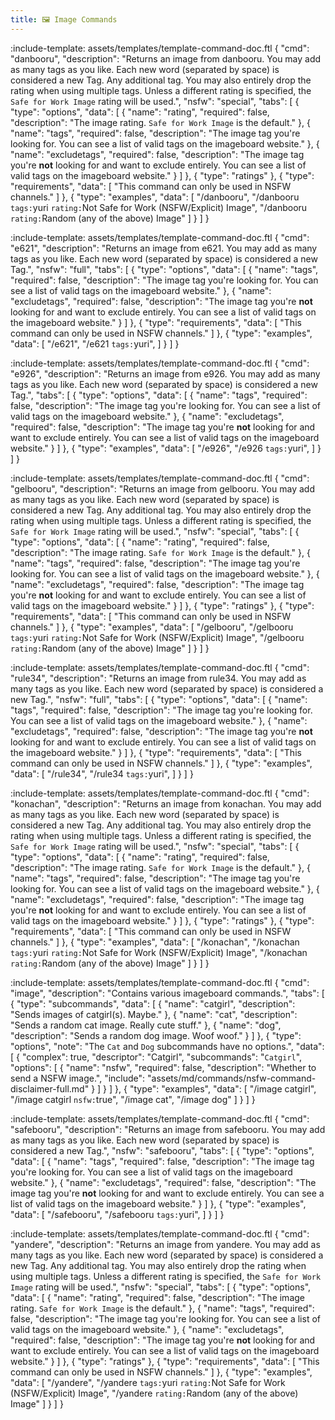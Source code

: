 ```yaml
---
title: 🖼️ Image Commands
---
```


:include-template: assets/templates/template-command-doc.ftl {
"cmd": "danbooru",
"description": "Returns an image from danbooru. You may add as many tags as you like. Each new word (separated by space) is considered a new Tag. Any additional tag. You may also entirely drop the rating when using multiple tags. Unless a different rating is specified, the `Safe for Work Image` rating will be used.",
"nsfw": "special",
"tabs": [
{
"type": "options",
"data": [
{
"name": "rating",
"required": false,
"description": "The image rating. `Safe for Work Image` is the default."
},
{
"name": "tags",
"required": false,
"description": "The image tag you're looking for. You can see a list of valid tags on the imageboard website."
},
{
"name": "excludetags",
"required": false,
"description": "The image tag you're **not** looking for and want to exclude entirely. You can see a list of valid tags on the imageboard website."
}
]
},
{
"type": "ratings"
},
{
"type": "requirements",
"data": [
"This command can only be used in NSFW channels."
]
},
{
"type": "examples",
"data": [
"/danbooru",
"/danbooru `tags:`yuri `rating:`Not Safe for Work (NSFW/Explicit) Image",
"/danbooru `rating:`Random (any of the above) Image"
]
}
]
}

:include-template: assets/templates/template-command-doc.ftl {
"cmd": "e621",
"description": "Returns an image from e621. You may add as many tags as you like. Each new word (separated by space) is considered a new Tag.",
"nsfw": "full",
"tabs": [
{
"type": "options",
"data": [
{
"name": "tags",
"required": false,
"description": "The image tag you're looking for. You can see a list of valid tags on the imageboard website."
},
{
"name": "excludetags",
"required": false,
"description": "The image tag you're **not** looking for and want to exclude entirely. You can see a list of valid tags on the imageboard website."
}
]
},
{
"type": "requirements",
"data": [
"This command can only be used in NSFW channels."
]
},
{
"type": "examples",
"data": [
"/e621",
"/e621 `tags:`yuri",
]
}
]
}


:include-template: assets/templates/template-command-doc.ftl {
"cmd": "e926",
"description": "Returns an image from e926. You may add as many tags as you like. Each new word (separated by space) is considered a new Tag.",
"tabs": [
{
"type": "options",
"data": [
{
"name": "tags",
"required": false,
"description": "The image tag you're looking for. You can see a list of valid tags on the imageboard website."
},
{
"name": "excludetags",
"required": false,
"description": "The image tag you're **not** looking for and want to exclude entirely. You can see a list of valid tags on the imageboard website."
}
]
},
{
"type": "examples",
"data": [
"/e926",
"/e926 `tags:`yuri",
]
}
]
}


:include-template: assets/templates/template-command-doc.ftl {
"cmd": "gelbooru",
"description": "Returns an image from gelbooru. You may add as many tags as you like. Each new word (separated by space) is considered a new Tag. Any additional tag. You may also entirely drop the rating when using multiple tags. Unless a different rating is specified, the `Safe for Work Image` rating will be used.",
"nsfw": "special",
"tabs": [
{
"type": "options",
"data": [
{
"name": "rating",
"required": false,
"description": "The image rating. `Safe for Work Image` is the default."
},
{
"name": "tags",
"required": false,
"description": "The image tag you're looking for. You can see a list of valid tags on the imageboard website."
},
{
"name": "excludetags",
"required": false,
"description": "The image tag you're **not** looking for and want to exclude entirely. You can see a list of valid tags on the imageboard website."
}
]
},
{
"type": "ratings"
},
{
"type": "requirements",
"data": [
"This command can only be used in NSFW channels."
]
},
{
"type": "examples",
"data": [
"/gelbooru",
"/gelbooru `tags:`yuri `rating:`Not Safe for Work (NSFW/Explicit) Image",
"/gelbooru `rating:`Random (any of the above) Image"
]
}
]
}

:include-template: assets/templates/template-command-doc.ftl {
"cmd": "rule34",
"description": "Returns an image from rule34. You may add as many tags as you like. Each new word (separated by space) is considered a new Tag.",
"nsfw": "full",
"tabs": [
{
"type": "options",
"data": [
{
"name": "tags",
"required": false,
"description": "The image tag you're looking for. You can see a list of valid tags on the imageboard website."
},
{
"name": "excludetags",
"required": false,
"description": "The image tag you're **not** looking for and want to exclude entirely. You can see a list of valid tags on the imageboard website."
}
]
},
{
"type": "requirements",
"data": [
"This command can only be used in NSFW channels."
]
},
{
"type": "examples",
"data": [
"/rule34",
"/rule34 `tags:`yuri",
]
}
]
}

:include-template: assets/templates/template-command-doc.ftl {
"cmd": "konachan",
"description": "Returns an image from konachan. You may add as many tags as you like. Each new word (separated by space) is considered a new Tag. Any additional tag. You may also entirely drop the rating when using multiple tags. Unless a different rating is specified, the `Safe for Work Image` rating will be used.",
"nsfw": "special",
"tabs": [
{
"type": "options",
"data": [
{
"name": "rating",
"required": false,
"description": "The image rating. `Safe for Work Image` is the default."
},
{
"name": "tags",
"required": false,
"description": "The image tag you're looking for. You can see a list of valid tags on the imageboard website."
},
{
"name": "excludetags",
"required": false,
"description": "The image tag you're **not** looking for and want to exclude entirely. You can see a list of valid tags on the imageboard website."
}
]
},
{
"type": "ratings"
},
{
"type": "requirements",
"data": [
"This command can only be used in NSFW channels."
]
},
{
"type": "examples",
"data": [
"/konachan",
"/konachan `tags:`yuri `rating:`Not Safe for Work (NSFW/Explicit) Image",
"/konachan `rating:`Random (any of the above) Image"
]
}
]
}

:include-template: assets/templates/template-command-doc.ftl {
"cmd": "image",
"description": "Contains various imageboard commands.",
"tabs": [
{
"type": "subcommands",
"data": [
{
"name": "catgirl",
"description": "Sends images of catgirl(s). Maybe."
},
{
"name": "cat",
"description": "Sends a random cat image. Really cute stuff."
},
{
"name": "dog",
"description": "Sends a random dog image. Woof woof."
}
]
},
{
"type": "options",
"note": "The `Cat` and `Dog` subcommands have no options.",
"data": [
{
"complex": true,
"descriptor": "Catgirl",
"subcommands": "`Catgirl`",
"options": [
{
"name": "nsfw",
"required": false,
"description": "Whether to send a NSFW image.",
"include": "assets/md/commands/nsfw-command-disclaimer-full.md"
}
]
}
]
},
{
"type": "examples",
"data": [
"/image catgirl",
"/image catgirl `nsfw:`true",
"/image cat",
"/image dog"
]
}
]
}


:include-template: assets/templates/template-command-doc.ftl {
"cmd": "safebooru",
"description": "Returns an image from safebooru. You may add as many tags as you like. Each new word (separated by space) is considered a new Tag.",
"nsfw": "safebooru",
"tabs": [
{
"type": "options",
"data": [
{
"name": "tags",
"required": false,
"description": "The image tag you're looking for. You can see a list of valid tags on the imageboard website."
},
{
"name": "excludetags",
"required": false,
"description": "The image tag you're **not** looking for and want to exclude entirely. You can see a list of valid tags on the imageboard website."
}
]
},
{
"type": "examples",
"data": [
"/safebooru",
"/safebooru `tags:`yuri",
]
}
]
}

:include-template: assets/templates/template-command-doc.ftl {
"cmd": "yandere",
"description": "Returns an image from yandere. You may add as many tags as you like. Each new word (separated by space) is considered a new Tag. Any additional tag. You may also entirely drop the rating when using multiple tags.  Unless a different rating is specified, the `Safe for Work Image` rating will be used.",
"nsfw": "special",
"tabs": [
{
"type": "options",
"data": [
{
"name": "rating",
"required": false,
"description": "The image rating. `Safe for Work Image` is the default."
},
{
"name": "tags",
"required": false,
"description": "The image tag you're looking for. You can see a list of valid tags on the imageboard website."
},
{
"name": "excludetags",
"required": false,
"description": "The image tag you're **not** looking for and want to exclude entirely. You can see a list of valid tags on the imageboard website."
}
]
},
{
"type": "ratings"
},
{
"type": "requirements",
"data": [
"This command can only be used in NSFW channels."
]
},
{
"type": "examples",
"data": [
"/yandere",
"/yandere `tags:`yuri `rating:`Not Safe for Work (NSFW/Explicit) Image",
"/yandere `rating:`Random (any of the above) Image"
]
}
]
}
